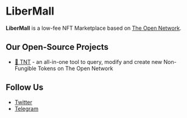 LiberMall
===========================

**LiberMall** is a low-fee NFT Marketplace based on [The Open Network](https://ton.org).

## Our Open-Source Projects
- [🧨 TNT](https://github.com/LiberMall/tnt) - an all-in-one tool to query, modify and create new Non-Fungible Tokens on The Open Network

## Follow Us
- [Twitter](https://twitter.com/libermallnft)
- [Telegram](https://t.me/LiberMall)

